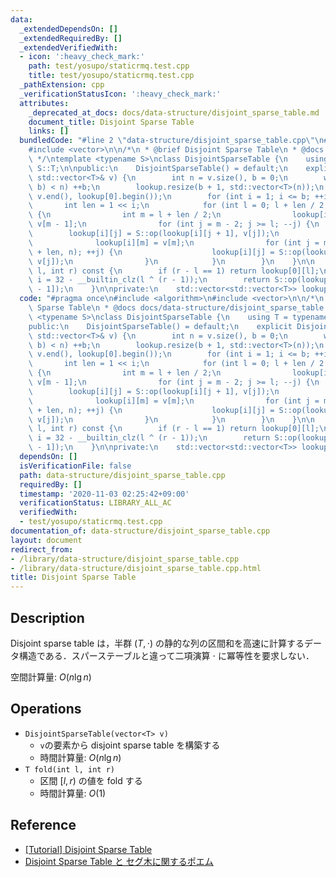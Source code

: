 ```yaml
---
data:
  _extendedDependsOn: []
  _extendedRequiredBy: []
  _extendedVerifiedWith:
  - icon: ':heavy_check_mark:'
    path: test/yosupo/staticrmq.test.cpp
    title: test/yosupo/staticrmq.test.cpp
  _pathExtension: cpp
  _verificationStatusIcon: ':heavy_check_mark:'
  attributes:
    _deprecated_at_docs: docs/data-structure/disjoint_sparse_table.md
    document_title: Disjoint Sparse Table
    links: []
  bundledCode: "#line 2 \"data-structure/disjoint_sparse_table.cpp\"\n#include <algorithm>\n\
    #include <vector>\n\n/*\n * @brief Disjoint Sparse Table\n * @docs docs/data-structure/disjoint_sparse_table.md\n\
    \ */\ntemplate <typename S>\nclass DisjointSparseTable {\n    using T = typename\
    \ S::T;\n\npublic:\n    DisjointSparseTable() = default;\n    explicit DisjointSparseTable(const\
    \ std::vector<T>& v) {\n        int n = v.size(), b = 0;\n        while ((1 <<\
    \ b) < n) ++b;\n        lookup.resize(b + 1, std::vector<T>(n));\n        std::copy(v.begin(),\
    \ v.end(), lookup[0].begin());\n        for (int i = 1; i <= b; ++i) {\n     \
    \       int len = 1 << i;\n            for (int l = 0; l + len / 2 < n; l += len)\
    \ {\n                int m = l + len / 2;\n                lookup[i][m - 1] =\
    \ v[m - 1];\n                for (int j = m - 2; j >= l; --j) {\n            \
    \        lookup[i][j] = S::op(lookup[i][j + 1], v[j]);\n                }\n  \
    \              lookup[i][m] = v[m];\n                for (int j = m + 1; j < std::min(l\
    \ + len, n); ++j) {\n                    lookup[i][j] = S::op(lookup[i][j - 1],\
    \ v[j]);\n                }\n            }\n        }\n    }\n\n    T fold(int\
    \ l, int r) const {\n        if (r - l == 1) return lookup[0][l];\n        int\
    \ i = 32 - __builtin_clz(l ^ (r - 1));\n        return S::op(lookup[i][l], lookup[i][r\
    \ - 1]);\n    }\n\nprivate:\n    std::vector<std::vector<T>> lookup;\n};\n"
  code: "#pragma once\n#include <algorithm>\n#include <vector>\n\n/*\n * @brief Disjoint\
    \ Sparse Table\n * @docs docs/data-structure/disjoint_sparse_table.md\n */\ntemplate\
    \ <typename S>\nclass DisjointSparseTable {\n    using T = typename S::T;\n\n\
    public:\n    DisjointSparseTable() = default;\n    explicit DisjointSparseTable(const\
    \ std::vector<T>& v) {\n        int n = v.size(), b = 0;\n        while ((1 <<\
    \ b) < n) ++b;\n        lookup.resize(b + 1, std::vector<T>(n));\n        std::copy(v.begin(),\
    \ v.end(), lookup[0].begin());\n        for (int i = 1; i <= b; ++i) {\n     \
    \       int len = 1 << i;\n            for (int l = 0; l + len / 2 < n; l += len)\
    \ {\n                int m = l + len / 2;\n                lookup[i][m - 1] =\
    \ v[m - 1];\n                for (int j = m - 2; j >= l; --j) {\n            \
    \        lookup[i][j] = S::op(lookup[i][j + 1], v[j]);\n                }\n  \
    \              lookup[i][m] = v[m];\n                for (int j = m + 1; j < std::min(l\
    \ + len, n); ++j) {\n                    lookup[i][j] = S::op(lookup[i][j - 1],\
    \ v[j]);\n                }\n            }\n        }\n    }\n\n    T fold(int\
    \ l, int r) const {\n        if (r - l == 1) return lookup[0][l];\n        int\
    \ i = 32 - __builtin_clz(l ^ (r - 1));\n        return S::op(lookup[i][l], lookup[i][r\
    \ - 1]);\n    }\n\nprivate:\n    std::vector<std::vector<T>> lookup;\n};"
  dependsOn: []
  isVerificationFile: false
  path: data-structure/disjoint_sparse_table.cpp
  requiredBy: []
  timestamp: '2020-11-03 02:25:42+09:00'
  verificationStatus: LIBRARY_ALL_AC
  verifiedWith:
  - test/yosupo/staticrmq.test.cpp
documentation_of: data-structure/disjoint_sparse_table.cpp
layout: document
redirect_from:
- /library/data-structure/disjoint_sparse_table.cpp
- /library/data-structure/disjoint_sparse_table.cpp.html
title: Disjoint Sparse Table
---
```

## Description

Disjoint sparse table は，半群 $(T, \cdot)$ の静的な列の区間和を高速に計算するデータ構造である．スパーステーブルと違って二項演算 $\cdot$ に冪等性を要求しない．

空間計算量: $O(n \lg n)$

## Operations

- `DisjointSparseTable(vector<T> v)`
    - `v`の要素から disjoint sparse table を構築する
    - 時間計算量: $O(n \lg n)$
- `T fold(int l, int r)`
    - 区間 $[l, r)$ の値を fold する
    - 時間計算量: $O(1)$

## Reference

- [[Tutorial] Disjoint Sparse Table](https://discuss.codechef.com/t/tutorial-disjoint-sparse-table/17404)
- [Disjoint Sparse Table と セグ木に関するポエム](https://noshi91.hatenablog.com/entry/2018/05/08/183946)
